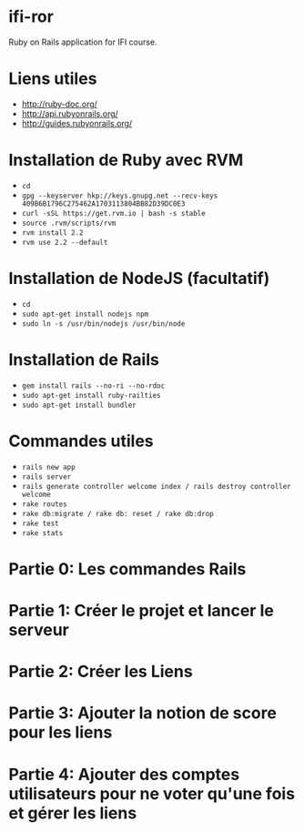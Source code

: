 # ifi-ror

Ruby on Rails application for IFI course.

# Liens utiles

  - http://ruby-doc.org/
  - http://api.rubyonrails.org/
  - http://guides.rubyonrails.org/

# Installation de Ruby avec RVM

  - `cd`
  - `gpg --keyserver hkp://keys.gnupg.net --recv-keys 409B6B1796C275462A1703113804BB82D39DC0E3`
  - `curl -sSL https://get.rvm.io | bash -s stable`
  - `source .rvm/scripts/rvm`
  - `rvm install 2.2`
  - `rvm use 2.2 --default`

# Installation de NodeJS (facultatif)

  - `cd`
  - `sudo apt-get install nodejs npm`
  - `sudo ln -s /usr/bin/nodejs /usr/bin/node`

# Installation de Rails

  - `gem install rails --no-ri --no-rdoc`
  - `sudo apt-get install ruby-railties`
  - `sudo apt-get install bundler`

# Commandes utiles

  - `rails new app`
  - `rails server`
  - `rails generate controller welcome index / rails destroy controller welcome`
  - `rake routes`
  - `rake db:migrate / rake db: reset / rake db:drop`
  - `rake test`
  - `rake stats`

# Partie 0: Les commandes Rails

# Partie 1: Créer le projet et lancer le serveur

# Partie 2: Créer les Liens

# Partie 3: Ajouter la notion de score pour les liens

# Partie 4: Ajouter des comptes utilisateurs pour ne voter qu'une fois et gérer les liens

